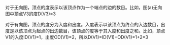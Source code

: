 对于无向图，顶点的度表示以该顶点作为一个端点的边的数目。比如，图\(a\)无向图中顶点V3的度D\(V3\)=3

对于有向图，顶点的度分为入度和出度。入度表示以该顶点为终点的入边数目，出度是以该顶点为起点的出边数目，该顶点的度等于其入度和出度之和。比如，顶点V1的入度ID\(V1\)=1，出度OD\(V1\)=2，所以D\(V1\)=ID\(V1\)+OD\(V1\)=1+2=3

  


